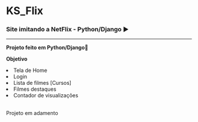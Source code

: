  <h1>KS_Flix</h1>
 <h3>Site imitando  a NetFlix - Python/Django &#x25B6</h3>
 <hr>
 <p><strong>Projeto feito em Python/Django</strong>&#x1F40D</p>
 <p><strong>Objetivo</strong></p>
 <li>Tela de Home</li>
 <li>Login</li>
 <li>Lista de filmes [Cursos]</li>
 <li>Filmes destaques</li>
 <li>Contador de visualizações</li>
 <br>
 <p>Projeto em adamento</p>
